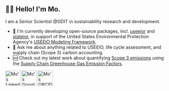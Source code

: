 ## 👋🏼 Hello! I'm Mo.

I am a Senior Scientist @GDIT in sustainability research and development.

- 🔭 I'm currently developing open-source packages, incl. [useeior](https://github.com/USEPA/useeior) and [stateior](https://github.com/USEPA/stateior), in support of the United States Environmental Protection Agency's [USEEIO Modeling Framework](https://github.com/USEPA/USEEIO).
- 💬 Ask me about anything related to USEEIO, life cycle assessment, and supply chain (Scope 3) carbon accounting.
- 🆕 Check out my latest work about quantifying [Scope 3 emissions](https://www.epa.gov/climateleadership/scope-3-inventory-guidance) using the [Supply Chain Greenhouse Gas Emission Factors](https://github.com/USEPA/supply-chain-factors).

<a href="https://www.linkedin.com/in/mo-li-phd/">
  <img align="left" alt="Mo's LinkedIn" width="48px" src="https://img.icons8.com/color/48/000000/linkedin.png" />
</a>
<a href="https://scholar.google.com/citations?user=uVAj3mwAAAAJ&hl=en">
  <img align="left" alt="Mo's GoogleScholar" width="48px" src="https://img.icons8.com/material-outlined/48/000000/google-scholar.png"/>
</a>
<a href="https://orcid.org/0000-0002-3672-1622">
  <img align="left" alt="Mo's ORCID" width="48px" src="https://img.icons8.com/windows/48/000000/orcid.png"/>
</a>
